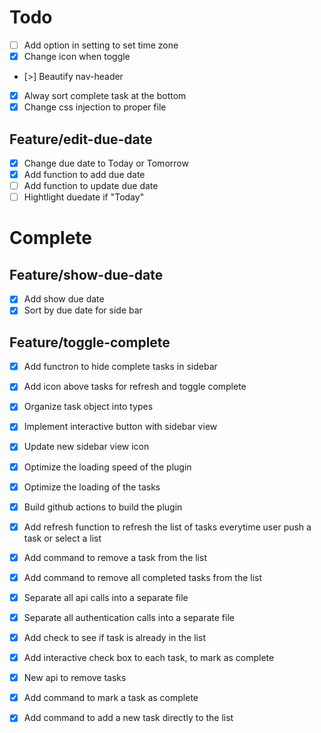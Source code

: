 # Todo

- [ ] Add option in setting to set time zone
- [x] Change icon when toggle
- [>] Beautify nav-header
- [x] Alway sort complete task at the bottom
- [x] Change css injection to proper file

## Feature/edit-due-date

- [x] Change due date to Today or Tomorrow
- [x] Add function to add due date
- [ ] Add function to update due date
- [ ] Hightlight duedate if "Today"

# Complete

## Feature/show-due-date

- [x] Add show due date
- [x] Sort by due date for side bar

## Feature/toggle-complete

- [x] Add functron to hide complete tasks in sidebar
- [x] Add icon above tasks for refresh and toggle complete

- [x] Organize task object into types
- [x] Implement interactive button with sidebar view
- [x] Update new sidebar view icon
- [x] Optimize the loading speed of the plugin
- [x] Optimize the loading of the tasks
- [x] Build github actions to build the plugin
- [x] Add refresh function to refresh the list of tasks everytime user push a task or select a list
- [x] Add command to remove a task from the list
- [x] Add command to remove all completed tasks from the list
- [x] Separate all api calls into a separate file
- [x] Separate all authentication calls into a separate file
- [x] Add check to see if task is already in the list
- [x] Add interactive check box to each task, to mark as complete
- [x] New api to remove tasks
- [x] Add command to mark a task as complete
- [x] Add command to add a new task directly to the list
